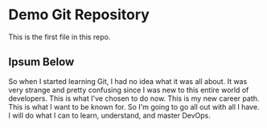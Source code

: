 # Demo Git Repository

This is the first file in this repo.

## Ipsum Below

So when I started learning Git, I had no idea what it was all about. It was very strange and pretty confusing since I was
new to this entire world of developers. This is what I've chosen to do now. This is my new career path.
This is what I want to be known for. So I'm going to go all out with all I have. I will do what I can
to learn, understand, and master DevOps.
